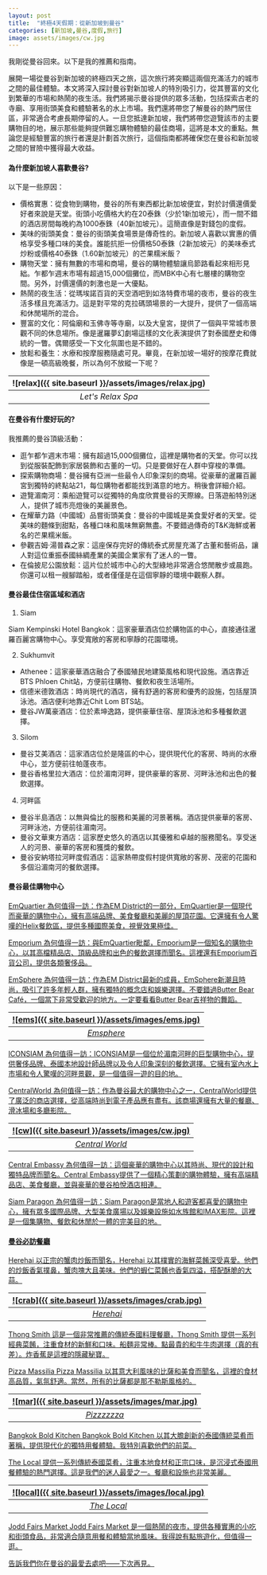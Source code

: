 ```yaml
---
layout: post
title:  "終極4天假期：從新加坡到曼谷"
categories: [新加坡,曼谷,度假,旅行]
image: assets/images/cw.jpg
---
```


我剛從曼谷回來。以下是我的推薦和指南。

展開一場從曼谷到新加坡的終極四天之旅，這次旅行將突顯這兩個充滿活力的城市之間的最佳體驗。本文將深入探討曼谷對新加坡人的特別吸引力，從其豐富的文化到繁華的市場和熱鬧的夜生活。我們將揭示曼谷提供的眾多活動，包括探索古老的寺廟、享用街頭美食和體驗著名的水上市場。我們還將帶您了解曼谷的熱門居住區，非常適合考慮長期停留的人。一旦您抵達新加坡，我們將帶您遊覽該市的主要購物目的地，展示那些能夠提供難忘購物體驗的最佳商場，這將是本文的重點。無論您是經驗豐富的旅行者還是計劃首次旅行，這個指南都將確保您在曼谷和新加坡之間的冒險中獲得最大收益。

#### 為什麼新加坡人喜歡曼谷?

以下是一些原因：
+ 價格實惠：從食物到購物，曼谷的所有東西都比新加坡便宜，對於討價還價愛好者來說是天堂。街頭小吃價格大約在20泰銖（少於1新加坡元），而一間不錯的酒店房間每晚約為1000泰銖（40新加坡元）。這簡直像是對錢包的度假。
+ 美味的街頭美食：曼谷的街頭美食場景是傳奇性的。新加坡人喜歡以實惠的價格享受多種口味的美食。誰能抗拒一份價格50泰銖（2新加坡元）的美味泰式炒粉或價格40泰銖（1.60新加坡元）的芒果糯米飯？
+ 購物天堂：擁有無數的市場和商場，曼谷的購物體驗讓烏節路看起來相形見絀。乍都乍週末市場有超過15,000個攤位，而MBK中心有七層樓的購物空間。另外，討價還價的刺激也是一大優點。
+ 熱鬧的夜生活：從瑪埃諾百貨的天空酒吧到如洛特費市場的夜市，曼谷的夜生活多樣且充滿活力。這是對平常的克拉碼頭場景的一大提升，提供了一個高端和休閒場所的混合。
+ 豐富的文化：阿倫廟和玉佛寺等寺廟，以及大皇宮，提供了一個與平常城市景觀不同的休息場所。像是暹羅夢幻劇場這樣的文化表演提供了對泰國歷史和傳統的一瞥。偶爾感受一下文化氛圍也是不錯的。
+ 放鬆和養生：水療和按摩服務隨處可見。畢竟，在新加坡一場好的按摩花費就像是一頓高級晚餐，所以為何不放縱一下呢？

| ![relax]({{ site.baseurl }}/assets/images/relax.jpg)
|:--:| 
|  *Let's Relax Spa*  |

#### 在曼谷有什麼好玩的?

我推薦的曼谷頂級活動：
+ 逛乍都乍週末市場：擁有超過15,000個攤位，這裡是購物者的天堂。你可以找到從服裝配飾到家居裝飾和古董的一切。只是要做好在人群中穿梭的準備。
+ 探索購物商場：曼谷擁有亞洲一些最令人印象深刻的商場。從豪華的暹羅百麗宮到獨特的終點站21，每位購物者都能找到滿意的地方。稍後會詳細介紹。
+ 遊覽湄南河：乘船遊覽可以從獨特的角度欣賞曼谷的天際線。日落遊船特別迷人，提供了城市亮燈後的美麗景色。
+ 在耀華力路（中國城）品嘗街頭美食：曼谷的中國城是美食愛好者的天堂。從美味的麵條到甜點，各種口味和風味無窮無盡。不要錯過傳奇的T&K海鮮或著名的芒果糯米飯。
+ 參觀吉姆·湯普森之家：這座保存完好的傳統泰式房屋充滿了古董和藝術品，讓人對這位重振泰國絲綢產業的美國企業家有了迷人的一瞥。
+ 在倫披尼公園放鬆：這片位於城市中心的大型綠地非常適合悠閒散步或晨跑。你還可以租一艘腳踏船，或者僅僅是在這個寧靜的環境中觀察人群。

#### 曼谷最佳住宿區域和酒店

1. Siam

Siam Kempinski Hotel Bangkok：這家豪華酒店位於購物區的中心，直接通往暹羅百麗宮購物中心。享受寬敞的客房和寧靜的花園環境。

2. Sukhumvit

+ Athenee：這家豪華酒店融合了泰國殖民地建築風格和現代設施。酒店靠近BTS Phloen Chit站，方便前往購物、餐飲和夜生活場所。
+ 信德米德敦酒店：時尚現代的酒店，擁有舒適的客房和優秀的設施，包括屋頂泳池。酒店便利地靠近Chit Lom BTS站。
+ 曼谷JW萬豪酒店：位於素坤逸路，提供豪華住宿、屋頂泳池和多種餐飲選擇。

3. Silom

+ 曼谷艾美酒店：這家酒店位於是隆區的中心，提供現代化的客房、時尚的水療中心，並方便前往帕蓬夜市。
+ 曼谷香格里拉大酒店：位於湄南河畔，提供豪華的客房、河畔泳池和出色的餐飲選擇。

4. 河畔區

+ 曼谷半島酒店：以無與倫比的服務和美麗的河景著稱。酒店提供豪華的客房、河畔泳池，方便前往湄南河。
+ 曼谷文華東方酒店：這家歷史悠久的酒店以其優雅和卓越的服務聞名。享受迷人的河景、豪華的客房和獲獎的餐飲。
+ 曼谷安納塔拉河畔度假酒店：這家熱帶度假村提供寬敞的客房、茂密的花園和多個沿湄南河的餐飲選擇。

#### 曼谷最佳購物中心

<u>EmQuartier<u>
為何值得一訪：作為EM District的一部分，EmQuartier是一個現代而豪華的購物中心，擁有高端品牌、美食餐廳和美麗的屋頂花園。它還擁有令人驚嘆的Helix餐飲區，提供多種國際美食，視覺效果極佳。

<u>Emporium<u>
為何值得一訪：與EmQuartier毗鄰，Emporium是一個知名的購物中心，以其高檔精品店、頂級品牌和出色的餐飲選擇而聞名。這裡還有Emporium百貨公司，提供各類奢侈品。

<u>EmSphere<u>
為何值得一訪：作為EM District最新的成員，EmSphere新潮且時尚，吸引了許多年輕人群，擁有獨特的概念店和娛樂選擇。不要錯過Butter Bear Café，一個當下非常受歡迎的地方。一定要看看Butter Bear吉祥物的舞蹈。

| ![ems]({{ site.baseurl }}/assets/images/ems.jpg)
|:--:| 
|  *Emsphere*  |

<u>ICONSIAM<u>
為何值得一訪：ICONSIAM是一個位於湄南河畔的巨型購物中心，提供奢侈品牌、泰國本地設計師品牌以及令人印象深刻的餐飲選擇。它擁有室內水上市場和令人驚嘆的河畔景觀，是一個值得一遊的目的地。

<u>CentralWorld<u>
為何值得一訪：作為曼谷最大的購物中心之一，CentralWorld提供了廣泛的商店選擇，從高端時尚到電子產品應有盡有。該商場還擁有大量的餐廳、滑冰場和多廳影院。

| ![cw]({{ site.baseurl }}/assets/images/cw.jpg)
|:--:| 
|  *Central World*  |

<u>Central Embassy<u>
為何值得一訪：這個豪華的購物中心以其時尚、現代的設計和獨特品牌而聞名。Central Embassy提供了一個精心策劃的購物體驗，擁有高端精品店、美食餐廳，並與豪華的曼谷柏悅酒店相連。

<u>Siam Paragon<u>
為何值得一訪：Siam Paragon是當地人和遊客都喜愛的購物中心，擁有眾多國際品牌、大型美食廣場以及娛樂設施如水族館和IMAX影院。這裡是一個集購物、餐飲和休閒於一體的完美目的地。

#### 曼谷必訪餐廳

<u>Herehai<u>
以正宗的蟹肉炒飯而聞名，Herehai 以其樸實的海鮮菜餚深受喜愛。他們的炒飯香氣撲鼻，蟹肉塊大且美味。他們的蝦仁菜餚也香氣四溢，搭配酥脆的大蒜。

| ![crab]({{ site.baseurl }}/assets/images/crab.jpg)
|:--:| 
|  *Herehai*  |

<u>Thong Smith<u>
這是一個非常推薦的傳統泰國料理餐廳，Thong Smith 提供一系列經典菜餚，注重食材的新鮮和口味。船麵非常棒。點最貴的和牛牛肉選擇（真的有差）。炸香蕉是這裡的隱藏秘寶。

<u>Pizza Massilia<u>
Pizza Massilia 以其意大利風味的比薩和美食而聞名，這裡的食材高品質，氣氛舒適。當然，所有的比薩都是那不勒斯風格的。

| ![mar]({{ site.baseurl }}/assets/images/mar.jpg)
|:--:| 
|  *Pizzzzzza*  |

<u>Bangkok Bold Kitchen<u>
Bangkok Bold Kitchen 以其大膽創新的泰國傳統菜肴而著稱，提供現代化的獨特用餐體驗。我特別喜歡他們的前菜。

<u>The Local<u>
提供一系列傳統泰國菜肴，注重本地食材和正宗口味，是沉浸式泰國用餐體驗的熱門選擇。這是我們的迷人最愛之一。餐廳和設施也非常美麗。

| ![local]({{ site.baseurl }}/assets/images/local.jpg)
|:--:| 
|  *The Local*  |

<u>Jodd Fairs Market<u>
Jodd Fairs Market 是一個熱鬧的夜市，提供各種實惠的小吃和街頭食品，非常適合隨意用餐和體驗當地風味。我得說有點旅遊化，但值得一逛。

告訴我們你在曼谷的最愛去處吧——下次再見。
